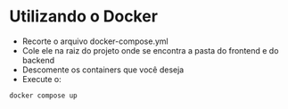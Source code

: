 # Utilizando o Docker

* Recorte o arquivo docker-compose.yml
* Cole ele na raiz do projeto onde se encontra a pasta do frontend e do backend
* Descomente os containers que você deseja
* Execute o:

```zsh
docker compose up
```